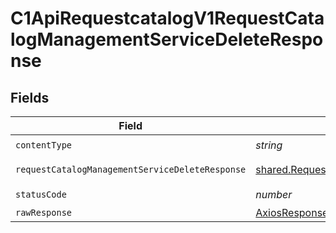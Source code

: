 # C1ApiRequestcatalogV1RequestCatalogManagementServiceDeleteResponse


## Fields

| Field                                                                                                                        | Type                                                                                                                         | Required                                                                                                                     | Description                                                                                                                  |
| ---------------------------------------------------------------------------------------------------------------------------- | ---------------------------------------------------------------------------------------------------------------------------- | ---------------------------------------------------------------------------------------------------------------------------- | ---------------------------------------------------------------------------------------------------------------------------- |
| `contentType`                                                                                                                | *string*                                                                                                                     | :heavy_check_mark:                                                                                                           | N/A                                                                                                                          |
| `requestCatalogManagementServiceDeleteResponse`                                                                              | [shared.RequestCatalogManagementServiceDeleteResponse](../../models/shared/requestcatalogmanagementservicedeleteresponse.md) | :heavy_minus_sign:                                                                                                           | Successful response                                                                                                          |
| `statusCode`                                                                                                                 | *number*                                                                                                                     | :heavy_check_mark:                                                                                                           | N/A                                                                                                                          |
| `rawResponse`                                                                                                                | [AxiosResponse>](https://axios-http.com/docs/res_schema)                                                                     | :heavy_minus_sign:                                                                                                           | N/A                                                                                                                          |